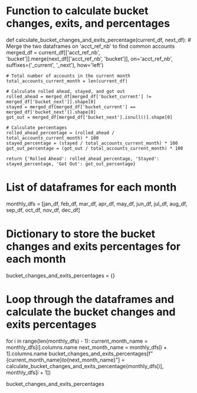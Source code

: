 
# Function to calculate bucket changes, exits, and percentages
def calculate_bucket_changes_and_exits_percentage(current_df, next_df):
    # Merge the two dataframes on 'acct_ref_nb' to find common accounts
    merged_df = current_df[['acct_ref_nb', 'bucket']].merge(next_df[['acct_ref_nb', 'bucket']], on='acct_ref_nb', suffixes=('_current', '_next'), how='left')

    # Total number of accounts in the current month
    total_accounts_current_month = len(current_df)

    # Calculate rolled ahead, stayed, and got out
    rolled_ahead = merged_df[merged_df['bucket_current'] != merged_df['bucket_next']].shape[0]
    stayed = merged_df[merged_df['bucket_current'] == merged_df['bucket_next']].shape[0]
    got_out = merged_df[merged_df['bucket_next'].isnull()].shape[0]

    # Calculate percentages
    rolled_ahead_percentage = (rolled_ahead / total_accounts_current_month) * 100
    stayed_percentage = (stayed / total_accounts_current_month) * 100
    got_out_percentage = (got_out / total_accounts_current_month) * 100

    return {'Rolled Ahead': rolled_ahead_percentage, 'Stayed': stayed_percentage, 'Got Out': got_out_percentage}

# List of dataframes for each month
monthly_dfs = [jan_df, feb_df, mar_df, apr_df, may_df, jun_df, jul_df, aug_df, sep_df, oct_df, nov_df, dec_df]

# Dictionary to store the bucket changes and exits percentages for each month
bucket_changes_and_exits_percentages = {}

# Loop through the dataframes and calculate the bucket changes and exits percentages
for i in range(len(monthly_dfs) - 1):
    current_month_name = monthly_dfs[i].columns.name
    next_month_name = monthly_dfs[i + 1].columns.name
    bucket_changes_and_exits_percentages[f"{current_month_name}_to_{next_month_name}"] = calculate_bucket_changes_and_exits_percentage(monthly_dfs[i], monthly_dfs[i + 1])

bucket_changes_and_exits_percentages
